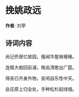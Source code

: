 # 挽姚政远

**作者**: 刘宰

## 诗词内容

尚记侨居忆故园，俄闻华屋耸榱椽。

连樯大舶回前浦，皓齿清歌出广筵。

得丧已齐身外物，安闲自乐性中天。

岳庄原上归全处，手种松杉起绿烟。

